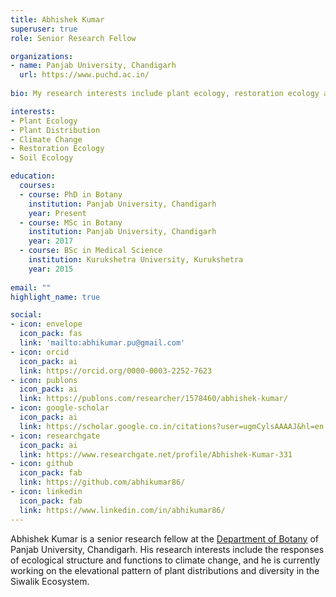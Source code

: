 ```yaml
---
title: Abhishek Kumar
superuser: true
role: Senior Research Fellow

organizations:
- name: Panjab University, Chandigarh
  url: https://www.puchd.ac.in/
  
bio: My research interests include plant ecology, restoration ecology and soil ecology.  

interests:
- Plant Ecology
- Plant Distribution
- Climate Change
- Restoration Ecology
- Soil Ecology

education:
  courses:
  - course: PhD in Botany
    institution: Panjab University, Chandigarh
    year: Present
  - course: MSc in Botany
    institution: Panjab University, Chandigarh
    year: 2017
  - course: BSc in Medical Science
    institution: Kurukshetra University, Kurukshetra
    year: 2015
    
email: ""
highlight_name: true

social:
- icon: envelope
  icon_pack: fas
  link: 'mailto:abhikumar.pu@gmail.com'
- icon: orcid
  icon_pack: ai
  link: https://orcid.org/0000-0003-2252-7623
- icon: publons
  icon_pack: ai
  link: https://publons.com/researcher/1578460/abhishek-kumar/ 
- icon: google-scholar
  icon_pack: ai
  link: https://scholar.google.co.in/citations?user=ugmCylsAAAAJ&hl=en
- icon: researchgate
  icon_pack: ai
  link: https://www.researchgate.net/profile/Abhishek-Kumar-331
- icon: github
  icon_pack: fab
  link: https://github.com/abhikumar86/
- icon: linkedin
  icon_pack: fab
  link: https://www.linkedin.com/in/abhikumar86/
---
```


Abhishek Kumar is a senior research fellow at the [Department of Botany](https://botany.puch.ac.in/) of Panjab University, Chandigarh. His research interests include the responses of ecological structure and functions to climate change, and he is currently working on the elevational pattern of plant distributions and diversity in the Siwalik Ecosystem.

